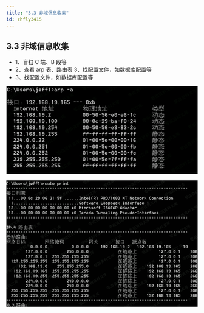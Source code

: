 ```yaml
---
title: "3.3 非域信息收集"
id: zhfly3415
---
```


## 3.3 非域信息收集

*   1、盲扫 C 端、B 段等
*   2、查看 arp 表、路由表 3、找配置文件，如数据库配置等
*   3、找配置文件，如数据库配置等

![image](../img/3ec94caf39ad8bfbc1ef040422443ae6.png)

![image](../img/f7fb313393ce3044d9deef285182fa1b.png)